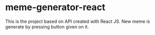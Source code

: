 # meme-generator-react
This is the project based on API created with React JS. New meme is generate by pressing button given on it.
